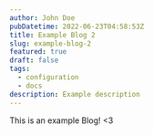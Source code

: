 ```yaml
---
author: John Doe
pubDatetime: 2022-06-23T04:58:53Z
title: Example Blog 2
slug: example-blog-2
featured: true
draft: false
tags:
  - configuration
  - docs
description: Example description
---
```


This is an example Blog! <3
